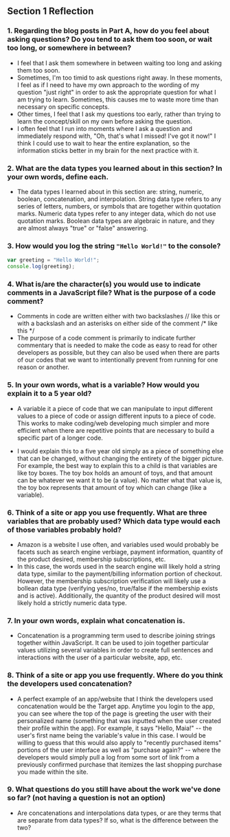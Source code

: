## Section 1 Reflection

### 1. Regarding the blog posts in Part A, how do you feel about asking questions? Do you tend to ask them too soon, or wait too long, or somewhere in between?
- I feel that I ask them somewhere in between waiting too long and asking them too soon.
- Sometimes, I'm too timid to ask questions right away. In these moments, I feel as if I need to have my own approach to the wording of my question "just right" in order to ask the appropriate question for what I am trying to learn. Sometimes, this causes me to waste more time than necessary on specific concepts.
- Other times, I feel that I ask my questions too early, rather than trying to learn the concept/skill on my own before asking the question.
- I often feel that I run into moments where I ask a question and immediately respond with, "Oh, that's what I missed! I've got it now!" I think I could use to wait to hear the entire explanation, so the information sticks better in my brain for the next practice with it.

### 2. What are the data types you learned about in this section? In your own words, define each.
- The data types I learned about in this section are: string, numeric, boolean, concatenation, and interpolation. String data type refers to any series of letters, numbers, or symbols that are together within quotation marks. Numeric data types refer to any integer data, which do not use quotation marks. Boolean data types are algebraic in nature, and they are almost always "true" or "false" answering.

### 3. How would you log the string `"Hello World!"` to the console?
``` JavaScript
var greeting = "Hello World!";
console.log(greeting);
```

### 4. What is/are the character(s) you would use to indicate comments in a JavaScript file? What is the purpose of a code comment?
- Comments in code are written either with two backslashes // like this or with a backslash and an asterisks on either side of the comment /* like this */
- The purpose of a code comment is primarily to indicate further commentary that is needed to make the code as easy to read for other developers as possible, but they can also be used when there are parts of our codes that we want to intentionally prevent from running for one reason or another.

### 5. In your own words, what is a variable? How would you explain it to a 5 year old?
- A variable it a piece of code that we can manipulate to input different values to a piece of code or assign different inputs to a piece of code. This works to make coding/web developing much simpler and more efficient when there are repetitive points that are necessary to build a specific part of a longer code.

- I would explain this to a five year old simply as a piece of something else that can be changed, without changing the entirety of the bigger picture. For example, the best way to explain this to a child is that variables are like toy boxes. The toy box holds an amount of toys, and that amount can be whatever we want it to be (a value). No matter what that value is, the toy box represents that amount of toy which can change (like a variable).

### 6. Think of a site or app you use frequently. What are three variables that are probably used? Which data type would each of those variables probably hold?
- Amazon is a website I use often, and variables used would probably be facets such as search engine verbiage, payment information, quantity of the product desired, membership subscriptions, etc.
- In this case, the words used in the search engine will likely hold a string data type, similar to the payment/billing information portion of checkout. However, the membership subscription verification will likely use a bollean data type (verifying yes/no, true/false if the membership exists and is active). Additionally, the quantity of the product desired will most likely hold a strictly numeric data type.

### 7. In your own words, explain what concatenation is.
- Concatenation is a programming term used to describe joining strings together within JavaScript. It can be used to join together particular values utilizing several variables in order to create full sentences and interactions with the user of a particular website, app, etc.

### 8. Think of a site or app you use frequently. Where do you think the developers used concatenation?
- A perfect example of an app/website that I think the developers used concatenation would be the Target app. Anytime you login to the app, you can see where the top of the page is greeting the user with their personalized name (something that was inputted when the user created their profile within the app). For example, it says "Hello, Maia!" -- the user's first name being the variable's value in this case. I would be willing to guess that this would also apply to "recently purchased items" portions of the user interface as well as "purchase again?" -- where the developers would simply pull a log from some sort of link from a previously confirmed purchase that itemizes the last shopping purchase you made within the site.

### 9. What questions do you still have about the work we've done so far? (not having a question is not an option)
- Are concatenations and interpolations data types, or are they terms that are separate from data types? If so, what is the difference between the two?
